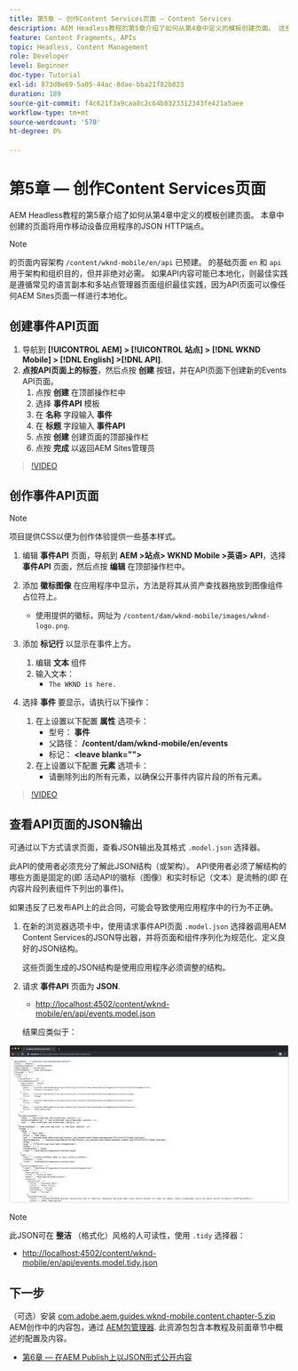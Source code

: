 ```yaml
---
title: 第5章 — 创作Content Services页面 — Content Services
description: AEM Headless教程的第5章介绍了如何从第4章中定义的模板创建页面。 这些页面将用作JSON HTTP端点。
feature: Content Fragments, APIs
topic: Headless, Content Management
role: Developer
level: Beginner
doc-type: Tutorial
exl-id: 873d8e69-5a05-44ac-8dae-bba21f82b823
duration: 189
source-git-commit: f4c621f3a9caa8c2c64b8323312343fe421a5aee
workflow-type: tm+mt
source-wordcount: '570'
ht-degree: 0%

---
```


# 第5章 — 创作Content Services页面

AEM Headless教程的第5章介绍了如何从第4章中定义的模板创建页面。 本章中创建的页面将用作移动设备应用程序的JSON HTTP端点。

>[!NOTE]
>
> 的页面内容架构 `/content/wknd-mobile/en/api` 已预建。 的基础页面 `en` 和 `api` 用于架构和组织目的，但并非绝对必需。 如果API内容可能已本地化，则最佳实践是遵循常见的语言副本和多站点管理器页面组织最佳实践，因为API页面可以像任何AEM Sites页面一样进行本地化。

## 创建事件API页面

1. 导航到 **[!UICONTROL AEM] > [!UICONTROL 站点] > [!DNL WKND Mobile] > [!DNL English] >[!DNL API]**.
1. **点按API页面上的标签**，然后点按 **创建** 按钮，并在API页面下创建新的Events API页面。
   1. 点按 **创建** 在顶部操作栏中
   1. 选择 **事件API** 模板
   1. 在 **名称** 字段输入 **事件**
   1. 在 **标题** 字段输入 **事件API**
   1. 点按 **创建** 创建页面的顶部操作栏
   1. 点按 **完成** 以返回AEM Sites管理员

>[!VIDEO](https://video.tv.adobe.com/v/28340?quality=12&learn=on)

## 创作事件API页面

>[!NOTE]
>
> 项目提供CSS以便为创作体验提供一些基本样式。

1. 编辑 **事件API** 页面，导航到 **AEM >站点> WKND Mobile >英语> API**，选择 **事件API** 页面，然后点按 **编辑** 在顶部操作栏中。
1. 添加 **徽标图像** 在应用程序中显示，方法是将其从资产查找器拖放到图像组件占位符上。
   * 使用提供的徽标，网址为 `/content/dam/wknd-mobile/images/wknd-logo.png`.

1. 添加 **标记行** 以显示在事件上方。
   1. 编辑 **文本** 组件
   1. 输入文本：
      * `The WKND is here.`

1. 选择 **事件** 要显示，请执行以下操作：
   1. 在上设置以下配置 **属性** 选项卡：
      * 型号： **事件**
      * 父路径： **/content/dam/wknd-mobile/en/events**
      * 标记： **&lt;leave blank=&quot;&quot;>**
   1. 在上设置以下配置 **元素** 选项卡：
      * 请删除列出的所有元素，以确保公开事件内容片段的所有元素。

>[!VIDEO](https://video.tv.adobe.com/v/28339?quality=12&learn=on)

## 查看API页面的JSON输出

可通过以下方式请求页面，查看JSON输出及其格式 `.model.json` 选择器。

此API的使用者必须充分了解此JSON结构（或架构）。 API使用者必须了解结构的哪些方面是固定的(即 活动API的徽标（图像）和实时标记（文本）是流畅的(即 在内容片段列表组件下列出的事件)。

如果违反了已发布API上的此合同，可能会导致使用应用程序中的行为不正确。

1. 在新的浏览器选项卡中，使用请求事件API页面 `.model.json` 选择器调用AEM Content Services的JSON导出器，并将页面和组件序列化为规范化、定义良好的JSON结构。

   这些页面生成的JSON结构是使用应用程序必须调整的结构。

1. 请求 **事件API** 页面为 **JSON**.

   * [http://localhost:4502/content/wknd-mobile/en/api/events.model.json](http://localhost:4502/content/wknd-mobile/en/api/events.model.tidy.json)

   结果应类似于：

![AEM Content Services JSON输出](assets/chapter-5/json-output.png)

>[!NOTE]
>
> 此JSON可在 **整洁** （格式化）风格的人可读性，使用 `.tidy` 选择器：
> * [http://localhost:4502/content/wknd-mobile/en/api/events.model.tidy.json](http://localhost:4502/content/wknd-mobile/en/api/events.model.tidy.json)

## 下一步

（可选）安装 [com.adobe.aem.guides.wknd-mobile.content.chapter-5.zip](https://github.com/adobe/aem-guides-wknd-mobile/releases/latest) AEM创作中的内容包，通过 [AEM包管理器](http://localhost:4502/crx/packmgr/index.jsp). 此资源包包含本教程及前面章节中概述的配置及内容。

* [第6章 — 在AEM Publish上以JSON形式公开内容](./chapter-6.md)

